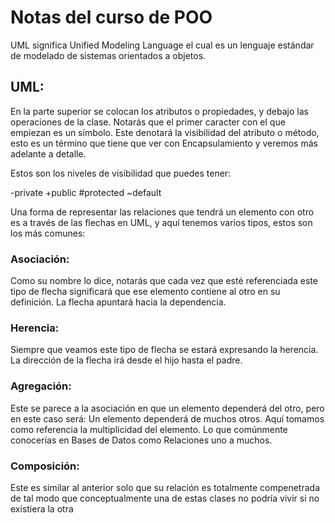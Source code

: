 # Notas del curso de POO
 UML significa Unified Modeling Language el cual es un lenguaje estándar de modelado de sistemas orientados a objetos.

 ## UML:
 En la parte superior se colocan los atributos o propiedades, y debajo las operaciones de la clase. Notarás que el primer caracter con el que empiezan es un símbolo. Este denotará la visibilidad del atributo o método, esto es un término que tiene que ver con Encapsulamiento y veremos más adelante a detalle.

Estos son los niveles de visibilidad que puedes tener:

-private
+public
#protected
~default

Una forma de representar las relaciones que tendrá un elemento con otro es a través de las flechas en UML, y aquí tenemos varios tipos, estos son los más comunes:

### Asociación: 
Como su nombre lo dice, notarás que cada vez que esté referenciada este tipo de flecha significará que ese elemento contiene al otro en su definición. La flecha apuntará hacia la dependencia.
### Herencia: 
Siempre que veamos este tipo de flecha se estará expresando la herencia.
La dirección de la flecha irá desde el hijo hasta el padre.
### Agregación:
Este se parece a la asociación en que un elemento dependerá del otro, pero en este caso será: Un elemento dependerá de muchos otros. Aquí tomamos como referencia la multiplicidad del elemento. Lo que comúnmente conocerías en Bases de Datos como Relaciones uno a muchos.
### Composición:
Este es similar al anterior solo que su relación es totalmente compenetrada de tal modo que conceptualmente una de estas clases no podría vivir si no existiera la otra

